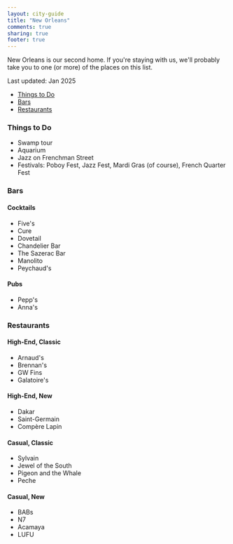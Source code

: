 ```yaml
---
layout: city-guide
title: "New Orleans"
comments: true
sharing: true
footer: true
---
```


New Orleans is our second home. If you're staying with us, we'll probably take you to one (or more) of the places on this list.

Last updated: Jan 2025

- [Things to Do](#Things-to-Do)
- [Bars](#Bars)
- [Restaurants](#Restaurants)


<a name="Things-to-Do"></a>
### Things to Do
* Swamp tour
* Aquarium
* Jazz on Frenchman Street
* Festivals: Poboy Fest, Jazz Fest, Mardi Gras (of course), French Quarter Fest

<a name="Bars"></a>
### Bars
#### Cocktails
* Five's
* Cure
* Dovetail
* Chandelier Bar
* The Sazerac Bar
* Manolito
* Peychaud's

#### Pubs
* Pepp's
* Anna's

<a name="Restaurants"></a>
### Restaurants
#### High-End, Classic
* Arnaud's
* Brennan's
* GW Fins
* Galatoire's

#### High-End, New
* Dakar
* Saint-Germain
* Compère Lapin

#### Casual, Classic
* Sylvain
* Jewel of the South
* Pigeon and the Whale
* Peche

#### Casual, New
* BABs
* N7
* Acamaya
* LUFU
